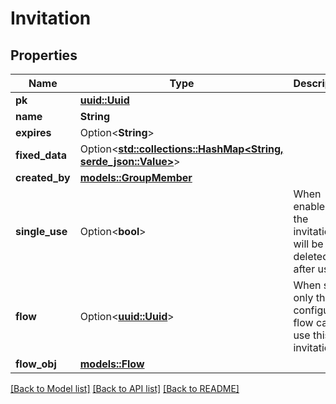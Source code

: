 # Invitation

## Properties

Name | Type | Description | Notes
------------ | ------------- | ------------- | -------------
**pk** | [**uuid::Uuid**](uuid::Uuid.md) |  | [readonly]
**name** | **String** |  | 
**expires** | Option<**String**> |  | [optional]
**fixed_data** | Option<[**std::collections::HashMap<String, serde_json::Value>**](serde_json::Value.md)> |  | [optional]
**created_by** | [**models::GroupMember**](GroupMember.md) |  | [readonly]
**single_use** | Option<**bool**> | When enabled, the invitation will be deleted after usage. | [optional]
**flow** | Option<[**uuid::Uuid**](uuid::Uuid.md)> | When set, only the configured flow can use this invitation. | [optional]
**flow_obj** | [**models::Flow**](Flow.md) |  | [readonly]

[[Back to Model list]](../README.md#documentation-for-models) [[Back to API list]](../README.md#documentation-for-api-endpoints) [[Back to README]](../README.md)


